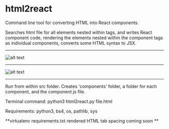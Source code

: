 # html2react
Command line tool for converting HTML into React components.

Searches html file for all elements nested within <component></component> tags, and writes React component code, rendering the elements nested within the component tags as individual components, converts some HTML syntax to JSX.

__________________________________________________________________________________


![alt text](https://image.ibb.co/fNireG/Screen_Shot_2018_01_28_at_4_53_56_PM.png)

__________________________________________________________________________________

![alt text](https://image.ibb.co/dR54Gw/Screen_Shot_2018_01_28_at_10_26_16_PM.png)

__________________________________________________________________________________

Run from within src folder. Creates 'components' folder, a folder for each component, and the component.js file.

Terminal command: python3 html2react.py file.html

Requirements: python3, bs4, os, pathlib, sys

**virtualenv requirements.txt rendered HTML tab spacing coming soon **
